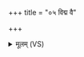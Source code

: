+++
title = "०५ विद्म वै"

+++
<details><summary>मूलम् (VS)</summary>

वि॒द्म वै ते॑ जायान्य॒ जानं॒ यतो॑ जायान्य॒ जाय॑से।  
क॒थं ह॒ तत्र॒ त्वं ह॑नो॒ यस्य॑ कृ॒ण्मो ह॒विर्गृ॒हे ॥
</details>